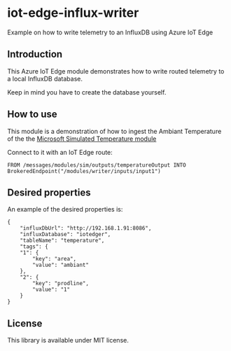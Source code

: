 # iot-edge-influx-writer

Example on how to write telemetry to an InfluxDB using Azure IoT Edge

## Introduction

This Azure IoT Edge module demonstrates how to write routed telemetry to a local InfluxDB database.

Keep in mind you have to create the database yourself.

## How to use

This module is a demonstration of how to ingest the Ambiant Temperature of the the [Microsoft Simulated Temperature module](https://azuremarketplace.microsoft.com/en-us/marketplace/apps/azure-iot.simulated-temperature-sensor?tab=overview)

Connect to it with an IoT Edge route:

```
FROM /messages/modules/sim/outputs/temperatureOutput INTO BrokeredEndpoint("/modules/writer/inputs/input1")
```

## Desired properties

An example of the desired properties is:

    {
        "influxDbUrl": "http://192.168.1.91:8086",
        "influxDatabase": "iotedger",
        "tableName": "temperature",
        "tags": {
        "1": {
            "key": "area",
            "value": "ambiant"
        },
        "2": {
            "key": "prodline",
            "value": "1"
        }
    }

## License

This library is available under MIT license.
